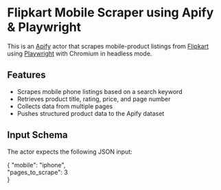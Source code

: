 # Flipkart Mobile Scraper using Apify & Playwright

This is an [Apify](https://apify.com/) actor that scrapes mobile-product listings from [Flipkart](https://www.flipkart.com) using [Playwright](https://playwright.dev/) with Chromium in headless mode.

## Features

- Scrapes mobile phone listings based on a search keyword
- Retrieves product title, rating, price, and page number
- Collects data from multiple pages
- Pushes structured product data to the Apify dataset

## Input Schema

The actor expects the following JSON input:

{
  "mobile": "iphone",             
  "pages_to_scrape": 3          
}

 
 
